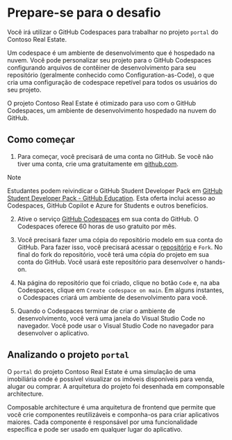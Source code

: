 # Prepare-se para o desafio

Você irá utilizar o GitHub Codespaces para trabalhar no projeto `portal` do Contoso Real Estate.

Um codespace é um ambiente de desenvolvimento que é hospedado na nuvem. Você pode personalizar seu projeto para o GitHub Codespaces configurando arquivos de contêiner de desenvolvimento para seu repositório (geralmente conhecido como Configuration-as-Code), o que cria uma configuração de codespace repetível para todos os usuários do seu projeto.

O projeto Contoso Real Estate é otimizado para uso com o GitHub Codespaces, um ambiente de desenvolvimento hospedado na nuvem do GitHub.

## Como começar

1. Para começar, você precisará de uma conta no GitHub. Se você não tiver uma conta, crie uma gratuitamente em [github.com](https://github.com/).

> [!NOTE]
> Estudantes podem reivindicar o GitHub Student Developer Pack em [GitHub Student Developer Pack - GitHub Education](https://education.github.com/pack). Esta oferta inclui acesso ao Codespaces, GitHub Copilot e Azure for Students e outros benefícios.

2. Ative o serviço [GitHub Codespaces](https://docs.github.com/en/codespaces) em sua conta do GitHub. O Codespaces oferece 60 horas de uso gratuito por mês.

3. Você precisará fazer uma cópia do repositório modelo em sua conta do GitHub. Para fazer isso, você precisará acessar o [repositório](https://github.com/Azure-Samples/contoso-real-estate) e `Fork`. No final do fork do repositório, você terá uma cópia do projeto em sua conta do GitHub. Você usará este repositório para desenvolver o hands-on.

4. Na página do repositório que foi criado, clique no botão `Code` e, na aba Codespaces, clique em `Create codespace on main`. Em alguns instantes, o Codespaces criará um ambiente de desenvolvimento para você.

5. Quando o Codespaces terminar de criar o ambiente de desenvolvimento, você verá uma janela do Visual Studio Code no navegador. Você pode usar o Visual Studio Code no navegador para desenvolver o aplicativo.

## Analizando o projeto `portal`

O `portal` do projeto Contoso Real Estate é uma simulação de uma imobiliária onde é possível visualizar os imóveis disponíveis para venda, alugar ou comprar. A arquitetura do projeto foi desenhada em componsable architecture.

Composable architecture é uma arquitetura de frontend que permite que você crie componentes reutilizáveis e componha-os para criar aplicativos maiores. Cada componente é responsável por uma funcionalidade específica e pode ser usado em qualquer lugar do aplicativo.

<!-- falar sobre o projeto real estate -->

<!-- Neste tutorial, vamos focar em dois aspectos do projeto `Contoso Real Estate`, o primeiro é o `Portal` e o segundo é o ```API```.

Este tutorial será dividido em duas partes:

<!-- incluir img 01 -->